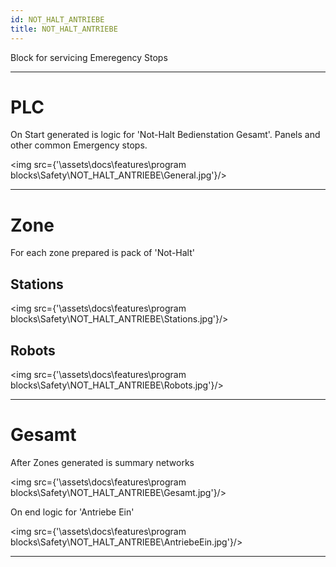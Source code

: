 ```yaml
---
id: NOT_HALT_ANTRIEBE
title: NOT_HALT_ANTRIEBE
---
```


Block for servicing Emeregency Stops

---

# PLC 

On Start generated is logic for 'Not-Halt Bedienstation Gesamt'. Panels and other common Emergency stops. 

<img src={'\\assets\\docs\\features\\program blocks\\Safety\\NOT_HALT_ANTRIEBE\\General.jpg'}/>

---

# Zone

For each zone prepared is pack of 'Not-Halt' 

## Stations  

<img src={'\\assets\\docs\\features\\program blocks\\Safety\\NOT_HALT_ANTRIEBE\\Stations.jpg'}/>


## Robots

<img src={'\\assets\\docs\\features\\program blocks\\Safety\\NOT_HALT_ANTRIEBE\\Robots.jpg'}/>

---

# Gesamt

After Zones generated is summary networks  

<img src={'\\assets\\docs\\features\\program blocks\\Safety\\NOT_HALT_ANTRIEBE\\Gesamt.jpg'}/>


On end logic for 'Antriebe Ein'

<img src={'\\assets\\docs\\features\\program blocks\\Safety\\NOT_HALT_ANTRIEBE\\AntriebeEin.jpg'}/>

---

